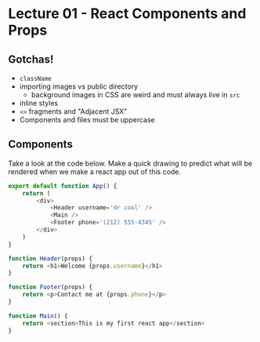 # Lecture 01 - React Components and Props

## Gotchas!
- `className`
- importing images vs public directory
    - background images in CSS are weird and must always live in `src`
- inline styles
- `<>` fragments and "Adjacent JSX"
- Components and files must be uppercase

## Components

Take a look at the code below. Make a quick drawing to predict what will be rendered when we make a react app out of this code.

```js
export default function App() {
    return (
        <div>
            <Header username='dr cool' />
            <Main />
            <Footer phone='(212) 555-4345' />
        </div>
    )
}

function Header(props) {
    return <h1>Welcome {props.username}</h1>
}

function Footer(props) {
    return <p>Contact me at {props.phone}</p>
}

function Main() {
    return <section>This is my first react app</section>
}
```
